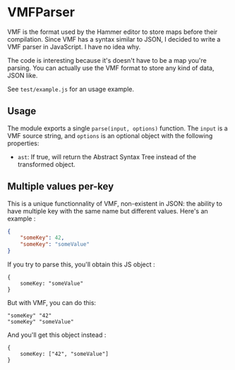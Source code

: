 VMFParser
=============

VMF is the format used by the Hammer editor to store maps before their
compilation. Since VMF has a syntax similar to JSON, I decided to write a VMF
parser in JavaScript. I have no idea why.

The code is interesting because it's doesn't have to be a map you're parsing.
You can actually use the VMF format to store any kind of data, JSON like.

See `test/example.js` for an usage example.

## Usage
The module exports a single `parse(input, options)` function. The `input` is a
VMF source string, and `options` is an optional object with the following
properties:

- `ast`: If true, will return the Abstract Syntax Tree instead of the
transformed object.

## Multiple values per-key
This is a unique functionnality of VMF, non-existent in JSON: the ability to
have multiple key with the same name but different values. Here's an example :

```JSON
{
    "someKey": 42,
    "someKey": "someValue"
}
```

If you try to parse this, you'll obtain this JS object :

```JS
{
    someKey: "someValue"
}
```

But with VMF, you can do this:

```VMF
"someKey" "42"
"someKey" "someValue"
```

And you'll get this object instead :

```JS
{
    someKey: ["42", "someValue"]
}
```
